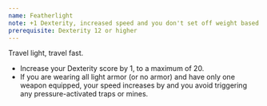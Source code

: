 ```yaml
---
name: Featherlight
note: +1 Dexterity, increased speed and you don't set off weight based traps
prerequisite: Dexterity 12 or higher
---
```

Travel light, travel fast.

- Increase your Dexterity score by 1, to a maximum of 20.
- If you are wearing all light armor (or no armor) and have only one weapon equipped, your speed increases by <me-distance length="10" /> and
you avoid triggering any pressure-activated traps or mines.
